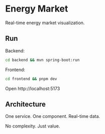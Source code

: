 # Energy Market

Real-time energy market visualization.

## Run

Backend:
```bash
cd backend && mvn spring-boot:run
```

Frontend:
```bash
cd frontend && pnpm dev
```

Open http://localhost:5173

## Architecture

One service. One component. Real-time data.

No complexity. Just value.
